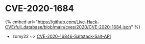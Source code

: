 # CVE-2020-1684
{% embed url="https://github.com/Live-Hack-CVE/full_database/blob/main/cves/2020/CVE-2020-1684.json" %}

* zomy22 ~> [CVE-2020-16846-Saltstack-Salt-API](https://www.alice-snow.ru/2020/database/cve-2020-1684/cve-2020-16846-saltstack-salt-api-zomy22)